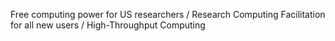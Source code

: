 Free computing power for US researchers / Research Computing Facilitation for all new users / High-Throughput Computing
